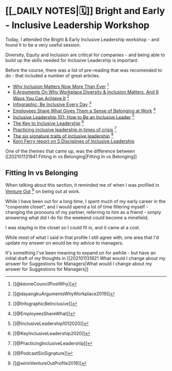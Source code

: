 # [[_DAILY NOTES|🗓]] Bright and Early - Inclusive Leadership Workshop 

Today, I attended the Bright & Early Inclusive Leadership workshop - and found it to be a very useful session. 

Diversity, Equity and Inclusion are critical for companies - and being able to build up the skills needed for Inclusive Leadership is important. 

Before the course, there was a list of pre-reading that was recomended to do - that included a number of great articles. 

-  [Why Inclusion Matters Now More Than Ever](https://www.forbes.com/sites/forbescommunicationscouncil/2019/10/10/why-inclusion-matters-now-more-than-ever/?sh=450649ab7866) [^1]
-  [6 Arguments On Why Workplace Diversity & Inclusion Matters, And 6 Ways You Can Achieve It](https://vulcanpost.com/676146/workplace-diversity-inclusion-importance-how-to-achieve/) [^2]
-  [Infographic: Be Inclusive Every Day](https://www.catalyst.org/research/be-inclusive-every-day/) [^3]
-  [Employees Share What Gives Them a Sense of Belonging at Work](https://business.linkedin.com/talent-solutions/blog/company-culture/2017/employees-share-what-gives-them-a-sense-of-belonging-at-work) [^4]
-  [Inclusive Leadership 101: How to Be an Inclusive Leader](https://sprigghr.com/blog/coaching-leadership/inclusive-leadership-101-how-to-be-an-inclusive-leader/) [^5]
-  [The Key to Inclusive Leadership](https://hbr.org/2020/03/the-key-to-inclusive-leadership) [^6]
-  [Practicing inclusive leadership in times of crisis](https://www2.deloitte.com/content/dam/Deloitte/global/Documents/About-Deloitte/gx-thrive-tal-start-employee-education-training-in-crisispdf2.pdf) [^7]
-  [The six signature traits of inclusive leadership](https://www2.deloitte.com/us/en/insights/multimedia/podcasts/six-signature-traits-of-inclusive-leadership.html) [^8]
-  [Korn Ferry report on 5 Disciplines of Inclusive Leadership](https://infokf.kornferry.com/rs/494-VUC-482/images/Korn-Ferry-5-Disciplines-of-Inclusive-Leaders.pdf) 

One of the themes that came up, was the difference between [[202101131941 Fitting in vs Belonging|Fitting In vs Belonging]]

## Fitting In vs Belonging 

When talking about this section, it reminded me of when I was profiled in [Venture Out](ttps://medium.com/venture-out/venture-out-profile-evan-schultz-a4fdfd79c7f3) [^ventureout] on being out at work.

While I have been out for a long time, I spent much of my early career in the "cooperate closet", and I would spend a lot of time filtering myself - changing the pronouns of my partner, referring to him as a friend - simply answering what did I do for the weekend could become a minefield. 

I was staying in the closet so I could fit in, and it came at a cost.

While most of what I said in that profile I still agree with, one area that I'd update my answer on would be my advice to managers. 

It's something I've been meaning to expand on for awhile - but have an initial draft of my thoughts in [[202101131821 What would I change about my answer for Suggestions for Managers|What would I change about my answer for Suggestions for Managers]]


[^1]: [[@keoneCouncilPostWhy]]
[^2]: [[@dayangkuArgumentsWhyWorkplace2019]]
[^3]: [[@InfographicBeInclusive]]
[^4]:  [[@EmployeesShareWhat]]
[^5]: [[@InclusiveLeadership1012020]]
[^6]:  [[@KeyInclusiveLeadership2020]]
[^7]: [[@PracticingInclusiveLeadership]]
[^8]: [[@PodcastSixSignature]]
[^ventureout]: [[@winnVentureOutProfile2018]]

